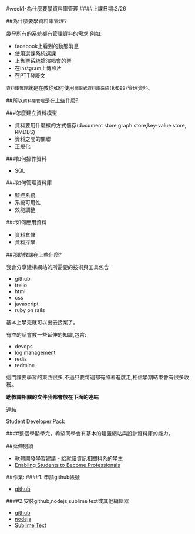 #week1-為什麼要學資料庫管理
####上課日期:2/26

<script async class="speakerdeck-embed" data-id="387b181cc75d4da4a4411c3cf31c855b" data-ratio="1.33333333333333" src="//speakerdeck.com/assets/embed.js"></script>
##為什麼要學資料庫管理?

幾乎所有的系統都有管理資料的需求
例如:

* facebook上看到的動態消息
* 使用選課系統選課
* 上售票系統搶演唱會的票
* 在instgram上傳照片
* 在PTT發廢文

`資料庫管理`就是在教你如何使用`關聯式資料庫系統(RMDBS)`管理資料。

##所以`資料庫管理`是在上些什麼?

###怎麼建立資料模型
* 資料要用什麼樣的方式儲存(document store,graph store,key-value store, RMDBS)
* 資料之間的關聯
* 正規化

###如何操作資料

* SQL

###如何管理資料庫
* 監控系統
* 系統可用性
* 效能調整

###如何應用資料
* 資料倉儲
* 資料採礦

##那助教課在上些什麼?

我會分享建構網站的所需要的技術與工具包含

* github
* trello
* html
* css
* javascript
* ruby on rails

基本上學完就可以出去接案了。

有空的話會教一些延伸的知識,包含:

* devops
* log management
* redis
* redmine

這門課要學習的東西很多,不過只要每週都有照著進度走,相信學期結束會有很多收穫。

**助教課相關的文件我都會放在下面的連結**

[連結](http://ocowchun.github.io/web101/site/)

[Student Developer Pack](https://education.github.com/pack)

####整個學期學完，希望同學會有基本的建置網站與設計資料庫的能力。


##延伸閱讀
* [軟體開發學習建議 - 給就讀資訊相關科系的學生](http://blog.cgmlife.net/posts/2014/06/10/learning-suggestions-for-information-related-to-software-development-department-students)
* [Enabling Students to Become Professionals](https://speakerdeck.com/atmos/enabling-students-to-become-professionals)

##作業:
####1. 申請github帳號

* [github](https://github.com/)

####2.安裝github,nodejs,sublime text或其他編輯器

* [github](https://github.com/)
* [nodejs](http://nodejs.org/)
* [Sublime Text](http://www.sublimetext.com/)

<!-- ##上課內容
* 發Syllabus，並請同學回家看一下專案的題目，以及找專案組員（原則上三人一組
* 3/10那一周會在課堂上決定分組名單以及專案題目。
* 如果有同學要問加退選的事情，請他們3/10那一週上課找老師談
* 跟他們說明,這一系列的課程會學習什麼(建置網站,協同合作)
* install github for windows/mac
* basic git command
* 加入社團 https://www.facebook.com/groups/NCCUMIS.DBMS/ -->

